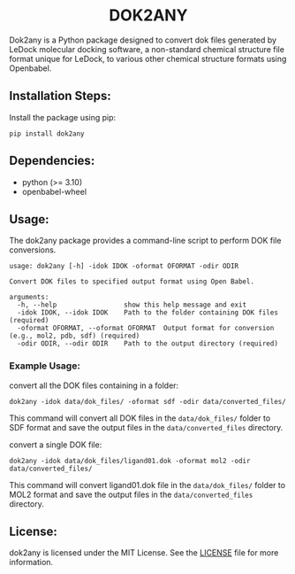 <h1 align="center" id="title">DOK2ANY</h1>

<p id="description">Dok2any is a Python package designed to convert dok files generated by LeDock molecular docking software, a non-standard chemical structure file format unique for LeDock, to various other chemical structure formats using Openbabel.</p>

<h2>Installation Steps:</h2>

<p>Install the package using pip:</p>

<pre><code>pip install dok2any
</code></pre>

<h2>Dependencies:</h2>

<ul>
    <li>python (>= 3.10)</li>
    <li>openbabel-wheel</li>
</ul>

<h2>Usage:</h2>

<p>The dok2any package provides a command-line script to perform DOK file conversions.</p>

<pre><code>usage: dok2any [-h] -idok IDOK -oformat OFORMAT -odir ODIR

Convert DOK files to specified output format using Open Babel.

arguments:
  -h, --help                 show this help message and exit
  -idok IDOK, --idok IDOK    Path to the folder containing DOK files (required)
  -oformat OFORMAT, --oformat OFORMAT  Output format for conversion (e.g., mol2, pdb, sdf) (required)
  -odir ODIR, --odir ODIR    Path to the output directory (required)
</code></pre>

<h3>Example Usage:</h3>

convert all the DOK files containing in a folder:
<pre><code>dok2any -idok data/dok_files/ -oformat sdf -odir data/converted_files/
</code></pre>
<p>This command will convert all DOK files in the <code>data/dok_files/</code> folder to SDF format and save the output files in the <code>data/converted_files</code> directory.</p>

convert a single DOK file:
<pre><code>dok2any -idok data/dok_files/ligand01.dok -oformat mol2 -odir data/converted_files/
</code></pre>
<p>This command will convert ligand01.dok file in the <code>data/dok_files/</code> folder to MOL2 format and save the output files in the <code>data/converted_files</code> directory.</p>

<h2>License:</h2>

<p>dok2any is licensed under the MIT License. See the <a href="LICENSE">LICENSE</a> file for more information.</p>


